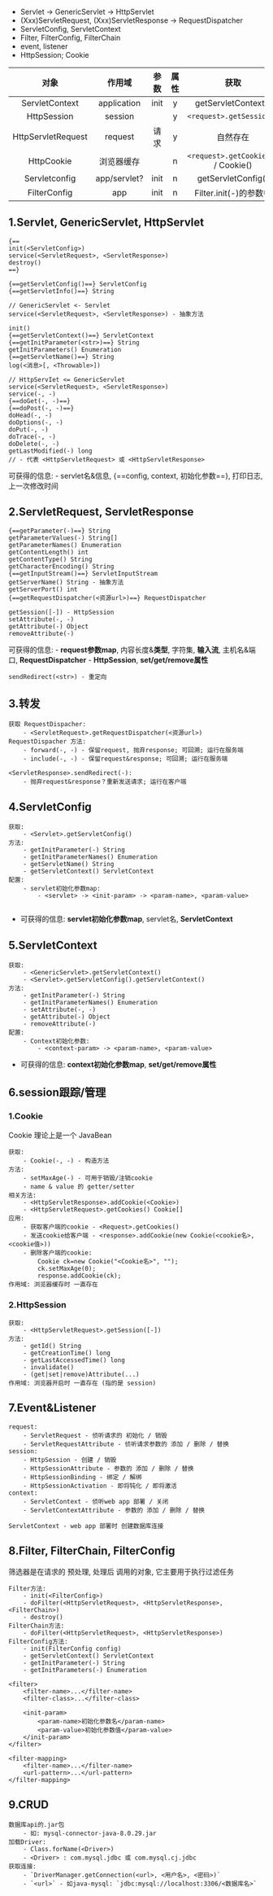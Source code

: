 
- Servlet -> GenericServlet -> HttpServlet
- (Xxx)ServletRequest, (Xxx)ServletResponse -> RequestDispatcher
- ServletConfig, ServletContext
- Filter, FilterConfig, FilterChain
- event, listener
- HttpSession; Cookie

|对象   |作用域 |参数   |属性|	获取
|:-:|:-:|:-:|:-:|:-:|
|ServletContext        |application    |init   |y|	getServletContext()|
|HttpSession        |session        |       |y|	`<request>.getSession()`|
|HttpServletRequest        |request        |请求   |y|	自然存在|
|HttpCookie	|浏览器缓存|	|	n|`<request>.getCookies()` / Cookie()|
|Servletconfig |app/servlet?       |init   |n|	getServletConfig()|
|FilterConfig	|app	|	init|	n|	Filter.init(-)的参数中|

## 1.Servlet, GenericServlet, HttpServlet ##

```title="Servlet 接口方法"
{==
init(<ServletConfig>)
service(<ServletRequest>, <ServletResponse>)
destroy()
==}

{==getServletConfig()==} ServletConfig
{==getServletInfo()==} String
```

```title="GenericServlet 方法"
// GenericServlet <- Servlet
service(<ServletRequest>, <ServletResponse>) - 抽象方法

init()
{==getServletContext()==} ServletContext
{==getInitParameter(<str>)==} String
getInitParameters() Enumeration
{==getServletName()==} String
log(<消息>[, <Throwable>])
```

```title="HttpServIet 方法"
// HttpServIet <= GenericServlet
service(<ServletRequest>, <ServletResponse>)
service(-, -)
{==doGet(-, -)==}
{==doPost(-, -)==}
doHead(-, -)
doOptions(-, -)
doPut(-, -)
doTrace(-, -)
doDelete(-, -)
getLastModified(-) long
// - 代表 <HttpServletRequest> 或 <HttpServletResponse>
```

可获得的信息:
	- servlet名&信息, {==config, context, 初始化参数==}, 打印日志, 上一次修改时间


## 2.ServletRequest, ServletResponse ##

```title="1.ServletRequest 接口方法"
{==getParameter(-)==} String
getParameterValues(-) String[]
getParameterNames() Enumeration
getContentLength() int
getContentType() String
getCharacterEncoding() String
{==getInputStream()==} ServletInputStream
getServerName() String - 抽象方法
getServerPort() int
{==getRequestDispatcher(<资源url>)==} RequestDispatcher

getSession([-]) - HttpSession
setAttribute(-, -)
getAttribute(-) Object
removeAttribute(-)
```

可获得的信息:
	- **request参数map**, 内容长度&**类型**, 字符集, **输入流**, 主机名&端口, **RequestDispatcher**
	- **HttpSession**, **set/get/remove属性**

```title="2.ServletResponse 接口方法"
sendRedirect(<str>) - 重定向
```

## 3.转发 ##

```title="1.RequestDispacher"
获取 RequestDispacher:
	- <ServletRequest>.getRequestDispatcher(<资源url>)
RequestDispacher 方法:
	- forward(-, -) - 保留request, 抛弃response; 可回溯; 运行在服务端
	- include(-, -) - 保留request&response; 可回溯; 运行在服务端
```

```title="2.sendRedirect(-)"
<ServletResponse>.sendRedirect(-):
	- 抛弃request&response？重新发送请求; 运行在客户端
```

## 4.ServIetConfig ##

```title="ServIetConfig"
获取:
	- <Servlet>.getServletConfig()
方法:
	- getInitParameter(-) String
	- getInitParameterNames() Enumeration
	- getServletName() String
	- getServletContext() ServletContext
配置:
	- servlet初始化参数map:
		- <servlet> -> <init-param> -> <param-name>, <param-value>
	
```

- 可获得的信息: **servlet初始化参数map**, servlet名, **ServletContext**

## 5.ServletContext ##

```title="ServletContext"
获取:
	- <GenericServlet>.getServletContext()
	- <Servlet>.getServletConfig().getServletContext()
方法:
	- getInitParameter(-) String
	- getInitParameterNames() Enumeration
	- setAttribute(-, -)
	- getAttribute(-) Object
	- removeAttribute(-)
配置:
	- Context初始化参数:
		- <context-param> -> <param-name>, <param-value>
```

- 可获得的信息: **context初始化参数map**, **set/get/remove属性**


## 6.session跟踪/管理 ##

### 1.Cookie ###

Cookie 理论上是一个 JavaBean

```title="Cookie"
获取:
	- Cookie(-, -) - 构造方法
方法:
	- setMaxAge(-) - 可用于销毁/注销cookie
	- name & value 的 getter/setter
相关方法:
	- <HttpServletResponse>.addCookie(<Cookie>)
	- <HttpServletRequest>.getCookies() Cookie[]
应用:
	- 获取客户端的cookie - <Request>.getCookies()
	- 发送cookie给客户端 - <response>.addCookie(new Cookie(<cookie名>, <cookie值>))
	- 删除客户端的cookie:
		Cookie ck=new Cookie("<Cookie名>", "");
		ck.setMaxAge(0);
		response.addCookie(ck);
作用域: 浏览器缓存时 一直存在
```

### 2.HttpSession ###

```title="HttpSession"
获取:
	- <HttpServletRequest>.getSession([-])
方法:
	- getId() String
	- getCreationTime() long
	- getLastAccessedTime() long
	- invalidate()
	- (get|set|remove)Attribute(...)
作用域: 浏览器开启时 一直存在 (指的是 session)
```

## 7.Event&Listener ##

```title="逻辑事件"
request:
	- ServletRequest - 侦听请求的 初始化 / 销毁
	- ServletRequestAttribute - 侦听请求参数的 添加 / 删除 / 替换
session:
	- HttpSession - 创建 / 销毁
	- HttpSessionAttribute - 参数的 添加 / 删除 / 替换
	- HttpSessionBinding - 绑定 / 解绑
	- HttpSessionActivation - 即将钝化 / 即将激活
context:
	- ServletContext - 侦听web app 部署 / 关闭
	- ServletContextAttribute - 参数的 添加 / 删除 / 替换
```

```title="应用"
ServletContext - web app 部署时 创建数据库连接
```

## 8.Filter, FilterChain, FilterConfig ##

筛选器是在请求的 预处理, 处理后 调用的对象, 它主要用于执行过滤任务

```title="Filter, FilterChain, FilterConfig"
Filter方法:
	- init(<FilterConfig>)
	- doFilter(<HttpServletRequest>, <HttpServletResponse>, <FilterChain>)
	- destroy()
FilterChain方法:
	- doFilter(<HttpServletRequest>, <HttpServletResponse>)
FilterConfig方法:
	- init(FilterConfig config)
	- getServletContext() ServletContext
	- getInitParameter(-) String
	- getInitParameters(-) Enumeration
```

```title="filter配置"
<filter>
	<filter-name>...</filter-name>  
	<filter-class>...</filter-class>
	
	<init-param>
		<param-name>初始化参数名</param-name>
		<param-value>初始化参数值</param-value>
	</init-param> 
</filter>

<filter-mapping>  
	<filter-name>...</filter-name>  
	<url-pattern>...</url-pattern>  
</filter-mapping>
```

## 9.CRUD ##

```title="CRUD"
数据库api的.jar包
	- 如: mysql-connector-java-8.0.29.jar
加载Driver:
	- Class.forName(<Driver>)
	- <Driver> : com.mysql.jdbc 或 com.mysql.cj.jdbc
获取连接:
	- `DriverManager.getConnection(<url>, <用户名>, <密码>)`
	- `<url>` - 如java-mysql: `jdbc:mysql://localhost:3306/<数据库名>`
```